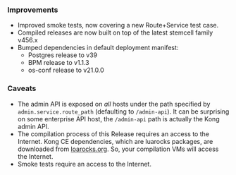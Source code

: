 ### Improvements

- Improved smoke tests, now covering a new Route+Service test case.
- Compiled releases are now built on top of the latest stemcell family v456.x
- Bumped dependencies in default deployment manifest:
  - Postgres release to v39
  - BPM release to v1.1.3
  - os-conf release to v21.0.0

### Caveats

- The admin API is exposed on _all_ hosts under the path specified by `admin.service.route_path` (defaulting to `/admin-api`). It can be surprising on some enterprise API host, the `/admin-api` path is actually the Kong admin API.
- The compilation process of this Release requires an access to the Internet. Kong CE dependencies, which are luarocks packages, are downloaded from [loarocks.org](https://luarocks.org). So, your compilation VMs will access the Internet.
- Smoke tests require an access to the Internet.
